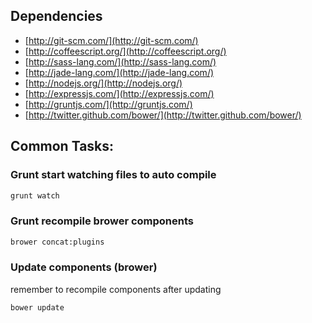## Dependencies

* [http://git-scm.com/](http://git-scm.com/)
* [http://coffeescript.org/](http://coffeescript.org/)
* [http://sass-lang.com/](http://sass-lang.com/)
* [http://jade-lang.com/](http://jade-lang.com/)
* [http://nodejs.org/](http://nodejs.org/)
* [http://expressjs.com/](http://expressjs.com/)
* [http://gruntjs.com/](http://gruntjs.com/)
* [http://twitter.github.com/bower/](http://twitter.github.com/bower/)


## Common Tasks:

### Grunt start watching files to auto compile

```bash
grunt watch
```

### Grunt recompile brower components

```bash
brower concat:plugins
```

### Update components (brower)
remember to recompile components after updating

```bash
bower update
```



